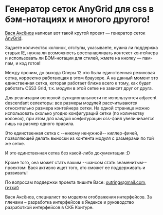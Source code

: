 # Генератор сеток AnyGrid для css в бэм-нотациях и многого другого!

[Вася Аксёнов](https://twitter.com/outring) написал вот такой крутой проект — генератор сеток [AnyGrid](http://anygrid.net/). 

Задаете количество колонок, отступы, указываете, нужна ли поддержка старых IE, нужна ли возможность восстанавливать контекст контейнера и использовать ли БЭМ-нотации для стилей, жмете на кнопку — пам-пам, и код готов!

Между прочим, до выхода Оперы 12 это была единственная резиновая сетка, корректно работающая в этом браузере. А на данный момент это единственная сетка, которая работает ближе всего к тому, как будет работать CSS3 Grid, т.к. модули в этой сетке не зависят друг от друга. 

Для реализации основной функциональности не используются adjacent descendant селекторы: все размеры модулей рассчитываются относительно размера контейнера сетки. На одной странице можно использовать сколько угодно конфигураций сетки (по количеству колонок), при этом для каждой конфигурации css-файл увеличивается лишь на размер одного правила. 

Это единственная сетка с --никому ненужной-- киллер-фичей, позволяющей делать выноски из контента модуля с размерами по той же сетке. 

И это единственная сетка без какой-либо документации :D

Кроме того, она может стать вашим --шансом стать знаменитым-- проектом: Вася активно ищет того, кто сможет ее поддерживать и развивать!

По вопросам поддержки проекта пишите Васе: outring@gmail.com, [гитхаб](https://github.com/outring/anygrid)

Вася Аксёнов, специалист по моделям отображения интерфейсов. За плечами – разработка интерфейсов в Яндексе и руководство разработкой интерфейсов в СКБ Контуре.
